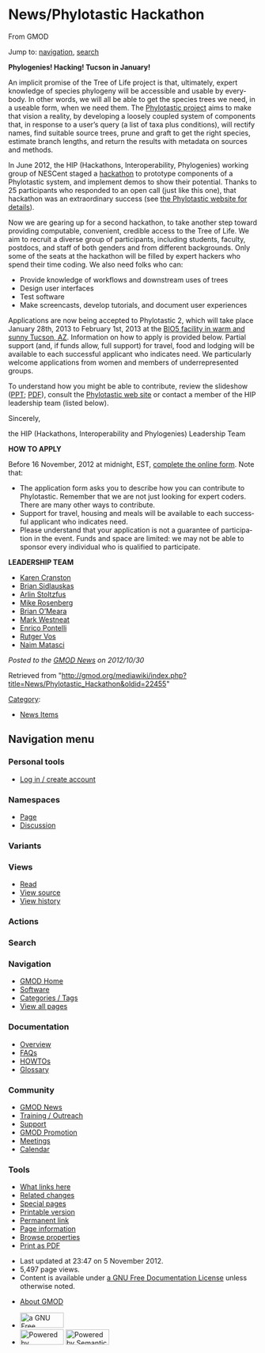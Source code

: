 <div id="mw-page-base" class="noprint">

</div>

<div id="mw-head-base" class="noprint">

</div>

<div id="content" class="mw-body" role="main">

<span id="top"></span>

<div id="mw-js-message" style="display:none;">

</div>



# <span dir="auto">News/Phylotastic Hackathon</span>

<div id="bodyContent">

<div id="siteSub">

From GMOD

</div>

<div id="contentSub">

</div>

<div id="jump-to-nav" class="mw-jump">

Jump to: [navigation](#mw-navigation), [search](#p-search)

</div>

<div id="mw-content-text" class="mw-content-ltr" lang="en" dir="ltr">

**Phylogenies! Hacking! Tucson in January!**

An implicit promise of the Tree of Life project is that, ultimately,
expert knowledge of species phylogeny will be accessible and usable by
everybody. In other words, we will all be able to get the species trees
we need, in a useable form, when we need them. The
<a href="http://phylotastic.org/" class="external text"
rel="nofollow">Phylotastic project</a> aims to make that vision a
reality, by developing a loosely coupled system of components that, in
response to a user’s query (a list of taxa plus conditions), will
rectify names, find suitable source trees, prune and graft to get the
right species, estimate branch lengths, and return the results with
metadata on sources and methods.

In June 2012, the HIP (Hackathons, Interoperability, Phylogenies)
working group of NESCent staged a
<a href="http://en.wikipedia.org/wiki/Hackathon" class="external text"
rel="nofollow">hackathon</a> to prototype components of a Phylotastic
system, and implement demos to show their potential. Thanks to 25
participants who responded to an open call (just like this one), that
hackathon was an extraordinary success (see
<a href="http://phylotastic.org/" class="external text"
rel="nofollow">the Phylotastic website for details</a>).

Now we are gearing up for a second hackathon, to take another step
toward providing computable, convenient, credible access to the Tree of
Life. We aim to recruit a diverse group of participants, including
students, faculty, postdocs, and staff of both genders and from
different backgrounds. Only some of the seats at the hackathon will be
filled by expert hackers who spend their time coding. We also need folks
who can:

- Provide knowledge of workflows and downstream uses of trees
- Design user interfaces
- Test software
- Make screencasts, develop tutorials, and document user experiences

Applications are now being accepted to Phylotastic 2, which will take
place January 28th, 2013 to February 1st, 2013 at the
<a href="http://bio5.arizona.edu/about-bio5" class="external text"
rel="nofollow">BIO5 facility in warm and sunny Tucson, AZ</a>.
Information on how to apply is provided below. Partial support (and, if
funds allow, full support) for travel, food and lodging will be
available to each successful applicant who indicates need. We
particularly welcome applications from women and members of
underrepresented groups.

To understand how you might be able to contribute, review the slideshow
(<a href="http://bit.ly/RWRgIc" class="external text"
rel="nofollow">PPT</a>;
<a href="http://bit.ly/POaoci" class="external text"
rel="nofollow">PDF</a>), consult the
<a href="http://phylotastic.org" class="external text"
rel="nofollow">Phylotastic web site</a> or contact a member of the HIP
leadership team (listed below).

Sincerely,

the HIP (Hackathons, Interoperability and Phylogenies) Leadership Team

  
**HOW TO APPLY**

Before 16 November, 2012 at midnight, EST,
<a href="http://tinyurl.com/PhyloTastic2" class="external text"
rel="nofollow">complete the online form</a>. Note that:

- The application form asks you to describe how you can contribute to
  Phylotastic. Remember that we are not just looking for expert coders.
  There are many other ways to contribute.
- Support for travel, housing and meals will be available to each
  successful applicant who indicates need.
- Please understand that your application is not a guarantee of
  participation in the event. Funds and space are limited: we may not be
  able to sponsor every individual who is qualified to participate.

  
**LEADERSHIP TEAM**

- <a href="mailto:karen.cranston@nescent.org" class="external text"
  rel="nofollow">Karen Cranston</a>
- <a href="mailto:brian.sidlauskas@oregonstate.edu" class="external text"
  rel="nofollow">Brian Sidlauskas</a>
- <a href="mailto:arlin@umd.edu" class="external text"
  rel="nofollow">Arlin Stoltzfus</a>
- <a href="mailto:mrosenb@asu.edu" class="external text"
  rel="nofollow">Mike Rosenberg</a>
- <a href="mailto:bomeara@utk.edu" class="external text"
  rel="nofollow">Brian O’Meara</a>
- <a href="mailto:mwestneat@fieldmuseum.org" class="external text"
  rel="nofollow">Mark Westneat</a>
- <a href="mailto:epontell@cs.nmsu.edu" class="external text"
  rel="nofollow">Enrico Pontelli</a>
- <a href="mailto:rutgeraldo@gmail.com" class="external text"
  rel="nofollow">Rutger Vos</a>
- <a href="mailto:nmatasci@iplantcollaborative.org" class="external text"
  rel="nofollow">Naim Matasci</a>

  

<div class="newsfooter">

*Posted to the [GMOD News](../GMOD_News "GMOD News") on 2012/10/30*

</div>

</div>

<div class="printfooter">

Retrieved from
"<http://gmod.org/mediawiki/index.php?title=News/Phylotastic_Hackathon&oldid=22455>"

</div>

<div id="catlinks" class="catlinks">

<div id="mw-normal-catlinks" class="mw-normal-catlinks">

[Category](../Special:Categories "Special:Categories"):

- [News Items](../Category:News_Items "Category:News Items")

</div>

</div>

<div class="visualClear">

</div>

</div>

</div>

<div id="mw-navigation">

## Navigation menu

<div id="mw-head">

<div id="p-personal" role="navigation"
aria-labelledby="p-personal-label">

### Personal tools

- <span id="pt-login"><a
  href="http://gmod.org/mediawiki/index.php?title=Special:UserLogin&amp;returnto=News%2FPhylotastic+Hackathon"
  accesskey="o"
  title="You are encouraged to log in; however, it is not mandatory [o]">Log
  in / create account</a></span>

</div>

<div id="left-navigation">

<div id="p-namespaces" class="vectorTabs" role="navigation"
aria-labelledby="p-namespaces-label">

### Namespaces

- <span id="ca-nstab-main"><a href="Phylotastic_Hackathon" accesskey="c"
  title="View the content page [c]">Page</a></span>
- <span id="ca-talk"><a
  href="http://gmod.org/mediawiki/index.php?title=Talk:News/Phylotastic_Hackathon&amp;action=edit&amp;redlink=1"
  accesskey="t"
  title="Discussion about the content page [t]">Discussion</a></span>

</div>

<div id="p-variants" class="vectorMenu emptyPortlet" role="navigation"
aria-labelledby="p-variants-label">

### 

### Variants[](#)

<div class="menu">

</div>

</div>

</div>

<div id="right-navigation">

<div id="p-views" class="vectorTabs" role="navigation"
aria-labelledby="p-views-label">

### Views

- <span id="ca-view">[Read](Phylotastic_Hackathon)</span>
- <span id="ca-viewsource"><a
  href="http://gmod.org/mediawiki/index.php?title=News/Phylotastic_Hackathon&amp;action=edit"
  accesskey="e" title="This page is protected.
  You can view its source [e]">View source</a></span>
- <span id="ca-history"><a
  href="http://gmod.org/mediawiki/index.php?title=News/Phylotastic_Hackathon&amp;action=history"
  accesskey="h" title="Past revisions of this page [h]">View history</a></span>

</div>

<div id="p-cactions" class="vectorMenu emptyPortlet" role="navigation"
aria-labelledby="p-cactions-label">

### Actions[](#)

<div class="menu">

</div>

</div>

<div id="p-search" role="search">

### Search

<div id="simpleSearch">

</div>

</div>

</div>

</div>

<div id="mw-panel">

<div id="p-logo" role="banner">

<a href="../Main_Page"
style="background-image: url(../../images/GMOD-cogs.png);"
title="Visit the main page"></a>

</div>

<div id="p-Navigation" class="portal" role="navigation"
aria-labelledby="p-Navigation-label">

### Navigation

<div class="body">

- <span id="n-GMOD-Home">[GMOD Home](../Main_Page)</span>
- <span id="n-Software">[Software](../GMOD_Components)</span>
- <span id="n-Categories-.2F-Tags">[Categories /
  Tags](../Categories)</span>
- <span id="n-View-all-pages">[View all
  pages](../Special:AllPages)</span>

</div>

</div>

<div id="p-Documentation" class="portal" role="navigation"
aria-labelledby="p-Documentation-label">

### Documentation

<div class="body">

- <span id="n-Overview">[Overview](../Overview)</span>
- <span id="n-FAQs">[FAQs](../Category:FAQ)</span>
- <span id="n-HOWTOs">[HOWTOs](../Category:HOWTO)</span>
- <span id="n-Glossary">[Glossary](../Glossary)</span>

</div>

</div>

<div id="p-Community" class="portal" role="navigation"
aria-labelledby="p-Community-label">

### Community

<div class="body">

- <span id="n-GMOD-News">[GMOD News](../GMOD_News)</span>
- <span id="n-Training-.2F-Outreach">[Training /
  Outreach](../Training_and_Outreach)</span>
- <span id="n-Support">[Support](../Support)</span>
- <span id="n-GMOD-Promotion">[GMOD Promotion](../GMOD_Promotion)</span>
- <span id="n-Meetings">[Meetings](../Meetings)</span>
- <span id="n-Calendar">[Calendar](../Calendar)</span>

</div>

</div>

<div id="p-tb" class="portal" role="navigation"
aria-labelledby="p-tb-label">

### Tools

<div class="body">

- <span id="t-whatlinkshere"><a href="../Special:WhatLinksHere/News/Phylotastic_Hackathon"
  accesskey="j" title="A list of all wiki pages that link here [j]">What
  links here</a></span>
- <span id="t-recentchangeslinked"><a href="../Special:RecentChangesLinked/News/Phylotastic_Hackathon"
  accesskey="k"
  title="Recent changes in pages linked from this page [k]">Related
  changes</a></span>
- <span id="t-specialpages"><a href="../Special:SpecialPages" accesskey="q"
  title="A list of all special pages [q]">Special pages</a></span>
- <span id="t-print"><a
  href="http://gmod.org/mediawiki/index.php?title=News/Phylotastic_Hackathon&amp;printable=yes"
  rel="alternate" accesskey="p"
  title="Printable version of this page [p]">Printable version</a></span>
- <span id="t-permalink">[Permanent
  link](http://gmod.org/mediawiki/index.php?title=News/Phylotastic_Hackathon&oldid=22455 "Permanent link to this revision of the page")</span>
- <span id="t-info">[Page
  information](http://gmod.org/mediawiki/index.php?title=News/Phylotastic_Hackathon&action=info)</span>
- <span id="t-smwbrowselink"><a href="../Special:Browse/News-2FPhylotastic_Hackathon"
  rel="smw-browse">Browse properties</a></span>
- <span id="t-pdf">[Print as
  PDF](http://gmod.org/mediawiki/index.php?title=Special:PdfPrint&page=News/Phylotastic_Hackathon)</span>

</div>

</div>

</div>

</div>

<div id="footer" role="contentinfo">

- <span id="footer-info-lastmod">Last updated at 23:47 on 5 November
  2012.</span>
- <span id="footer-info-viewcount">5,497 page views.</span>
- <span id="footer-info-copyright">Content is available under
  <a href="http://www.gnu.org/licenses/fdl-1.3.html" class="external"
  rel="nofollow">a GNU Free Documentation License</a> unless otherwise
  noted.</span>

<!-- -->

- <span id="footer-places-about">[About
  GMOD](../GMOD:About "GMOD:About")</span>

<!-- -->

- <span id="footer-copyrightico">[<img src="http://www.gnu.org/graphics/gfdl-logo-small.png" width="88"
  height="31" alt="a GNU Free Documentation License" />](http://www.gnu.org/licenses/fdl-1.3.html)</span>
- <span id="footer-poweredbyico">[<img
  src="../../mediawiki/skins/common/images/poweredby_mediawiki_88x31.png"
  width="88" height="31" alt="Powered by MediaWiki" />](http://www.mediawiki.org/)
  [<img
  src="../../mediawiki/extensions/SemanticMediaWiki/resources/images/smw_button.png"
  width="88" height="31" alt="Powered by Semantic MediaWiki" />](https://www.semantic-mediawiki.org/wiki/Semantic_MediaWiki)</span>

<div style="clear:both">

</div>

</div>
